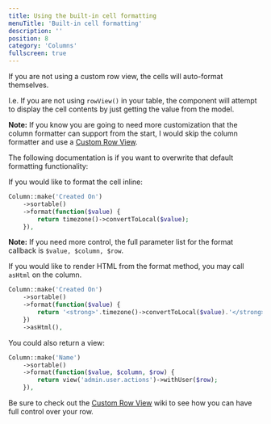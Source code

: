 ```yaml
---
title: Using the built-in cell formatting
menuTitle: 'Built-in cell formatting'
description: ''
position: 8
category: 'Columns'
fullscreen: true
---
```


If you are not using a custom row view, the cells will auto-format themselves.

I.e. If you are not using `rowView()` in your table, the component will attempt to display the cell contents by just getting the value from the model.

**Note:** If you know you are going to need more customization that the column formatter can support from the start, I would skip the column formatter and use a [Custom Row View](https://github.com/rappasoft/laravel-livewire-tables/wiki/Custom-Row-View).

The following documentation is if you want to overwrite that default formatting functionality:

If you would like to format the cell inline:

```php
Column::make('Created On')
    ->sortable()
    ->format(function($value) {
        return timezone()->convertToLocal($value);
    }),
```

**Note:** If you need more control, the full parameter list for the format callback is `$value, $column, $row`.

If you would like to render HTML from the format method, you may call `asHtml` on the column.

```php
Column::make('Created On')
    ->sortable()
    ->format(function($value) {
        return '<strong>'.timezone()->convertToLocal($value).'</strong>';
    })
    ->asHtml(),
```

You could also return a view:

```php
Column::make('Name')
    ->sortable()
    ->format(function($value, $column, $row) {
        return view('admin.user.actions')->withUser($row);
    }),
```

Be sure to check out the [Custom Row View](https://github.com/rappasoft/laravel-livewire-tables/wiki/Custom-Row-View) wiki to see how you can have full control over your row.